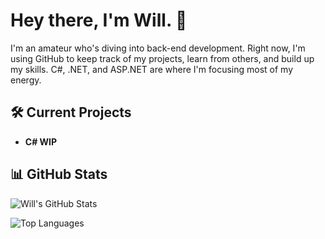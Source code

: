 

# Hey there, I'm Will. 👋

I'm an amateur who's diving into back-end development. Right now, I'm using GitHub to keep track of my projects, learn from others, and build up my skills. C#, .NET, and ASP.NET are where I'm focusing most of my energy.

## 🛠️ Current Projects
- **C# WIP**

## 📊 GitHub Stats

![Will's GitHub Stats](https://github-readme-stats.vercel.app/api?username=yourusername&count_private=true&show_icons=true&hide_title=true)

<!-- If you want to include a Top Languages Card -->
![Top Languages](https://github-readme-stats.vercel.app/api/top-langs/?username=yFoxils&langs_count=10)
